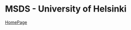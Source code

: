 MSDS - University of Helsinki
=============================

[HomePage](https://www2.helsinki.fi/en/admissions/degree-programmes/data-science-masters-programme)

